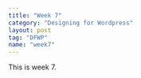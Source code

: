 ```yaml
---
title: "Week 7"
category: "Designing for Wordpress"
layout: post
tag: "DFWP"
name: "week7"
---
```


This is week 7.